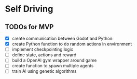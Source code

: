 # Self Driving

## TODOs for MVP
- [x] create communication between Godot and Python
- [x] create Python function to do random actions in environment
- [ ] implement checkpointing logic
- [ ] define state, actions and reward
- [ ] build a OpenAI gym wrapper around game
- [ ] create function to spawn multiple agents
- [ ] train AI using genetic algorithms